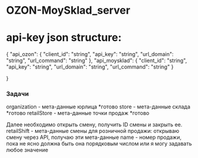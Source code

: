 # OZON-MoySklad_server
# api-key json structure:
{
    "api_ozon":
        {
        "client_id": "string",
        "api_key": "string",
        "url_domain": "string",
        "url_command": "string"
        },
    "api_moysklad":
        {
        "client_id": "string",
        "api_key": "string",
        "url_domain": "string",
        "url_command": "string"
        }

}

### Задачи

organization - мета-данные юрлица           *готово
store - мета-данные склада                  *готово
retailStore - мета-данные точки продаж      *готово

Далее необходимо открыть смену, получить ID смены и закрыть ее.
retailShift - мета-данные смены для розничной продажи: открываю смену через API, получаю эти мета-данные 
name - номер продажи, пока не ясно должна быть она порядковым числом или я могу задавать любое значение



